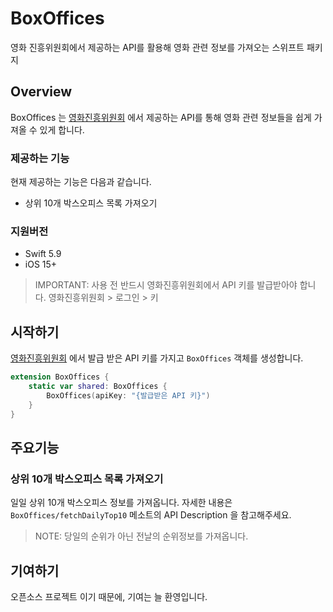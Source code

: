 # BoxOffices

영화 진흥위원회에서 제공하는 API를 활용해 영화 관련 정보를 가져오는 스위프트 패키지

## Overview

BoxOffices 는 [영화진흥위원회](https://www.kobis.or.kr/kobisopenapi/homepg/main/main.do) 에서 제공하는 API를 통해 영화 관련 정보들을 쉽게 가져올 수 있게 합니다.

### 제공하는 기능
현재 제공하는 기능은 다음과 같습니다. 
- 상위 10개 박스오피스 목록 가져오기

### 지원버전
- Swift 5.9
- iOS 15+

> IMPORTANT: 사용 전 반드시 영화진흥위원회에서 API 키를 발급받아야 합니다. 영화진흥위원회 > 로그인 > 키

## 시작하기

[영화진흥위원회](https://www.kobis.or.kr/kobisopenapi/homepg/main/main.do) 에서 발급 받은 API 키를 가지고 `BoxOffices` 객체를 생성합니다.

```swift
extension BoxOffices {
    static var shared: BoxOffices {
        BoxOffices(apiKey: "{발급받은 API 키}")
    }
}

```

## 주요기능

### 상위 10개 박스오피스 목록 가져오기

일일 상위 10개 박스오피스 정보를 가져옵니다. 자세한 내용은 `BoxOffices/fetchDailyTop10` 메소트의 API Description 을 참고해주세요.

> NOTE: 당일의 순위가 아닌 전날의 순위정보를 가져옵니다. 

## 기여하기 

오픈소스 프로젝트 이기 때문에, 기여는 늘 환영입니다.
